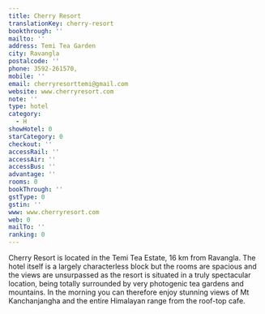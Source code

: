```yaml
---
title: Cherry Resort
translationKey: cherry-resort
bookthrough: ''
mailto: ''
address: Temi Tea Garden
city: Ravangla
postalcode: ''
phone: 3592-261570,
mobile: ''
email: cherryresorttemi@gmail.com
website: www.cherryresort.com
note: ''
type: hotel
category:
  - H
showHotel: 0
starCategory: 0
checkout: ''
accessRail: ''
accessAir: ''
accessBus: ''
advantage: ''
rooms: 0
bookThrough: ''
gstType: 0
gstin: ''
www: www.cherryresort.com
web: 0
mailTo: ''
ranking: 0
---
```







Cherry Resort is located in the Temi Tea Estate, 16 km from Ravangla. The hotel itself is a largely characterless block but the rooms are spacious and the views are unsurpassed as the resort is situated in a truly spectacular location, being totally surrounded by very photogenic tea gardens and mountains. In the morning you can therefore enjoy stunning views of Mt Kanchanjangha and the entire Himalayan range from the roof-top cafe.